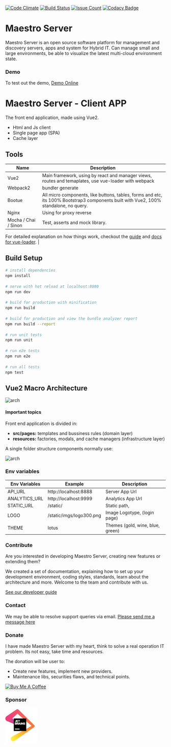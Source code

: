 [![Code Climate](https://codeclimate.com/github/maestro-server/client-app/badges/gpa.svg)](https://codeclimate.com/github/maestro-server/client-app) [![Build Status](https://travis-ci.com/maestro-server/client-app.svg?branch=master)](https://travis-ci.com/maestro-server/client-app) [![Issue Count](https://codeclimate.com/github/maestro-server/client-app/badges/issue_count.svg)](https://codeclimate.com/github/maestro-server/client-app)
[![Codacy Badge](https://app.codacy.com/project/badge/Grade/a3410af7b3fa4e3ab60f5473595fe256)](https://www.codacy.com/gh/maestro-server/client-app/dashboard?utm_source=github.com&amp;utm_medium=referral&amp;utm_content=maestro-server/client-app&amp;utm_campaign=Badge_Grade)

# Maestro Server #

Maestro Server is an open source software platform for management and discovery servers, apps and system for Hybrid IT. Can manage small and large environments, be able to visualize the latest multi-cloud environment state.

### Demo ###
To test out the demo, [Demo Online](http://demo.maestroserver.io "Demo Online")


# Maestro Server - Client APP #

The front end application, made using Vue2.

* Html and Js client
* Single page app (SPA)
* Cache layer

## Tools

| Name                 | Description                                                                                                                           |
|----------------------|---------------------------------------------------------------------------------------------------------------------------------------|
| Vue2                 | Main framework, using by react and manager views, routes and temaplates, use vue-loader with webpack                                  |
| Webpack2             | bundler generate                                                                                                                      |
| Bootue               | All micro components, like buttons, tables, forms and etc, its 100% Bootstrap3 components built with Vue2, 100% standalone, no query. |
| Nginx                | Using for proxy reverse                                                                                                               |
| Mocha / Chai / Sinon | Test, asserts and mock library.

For detailed explanation on how things work, checkout the [guide](http://vuejs-templates.github.io/webpack/) and [docs for vue-loader](http://vuejs.github.io/vue-loader).                                                          |

## Build Setup

``` bash
# install dependencies
npm install

# serve with hot reload at localhost:8080
npm run dev

# build for production with minification
npm run build

# build for production and view the bundle analyzer report
npm run build --report

# run unit tests
npm run unit

# run e2e tests
npm run e2e

# run all tests
npm test
```

## Vue2 Macro Architecture

![arch](http://docs.maestroserver.io/en/latest/_images/client_arch.png)

#### Important topics

Front end application is divided in:

 * **src/pages:** templates and bussiness rules (domain layer)
 * **resources:** factories, modals, and cache managers (infrastructure layer)

A single folder structure components normally use:

![arch](http://docs.maestroserver.io/en/latest/_images/client_component.png)

### Env variables ###

| Env Variables | Example                  | Description                     |
|---------------|--------------------------|---------------------------------|
| API_URL       | http://localhost:8888    | Server App Url                  |
| ANALYTICS_URL | http://localhost:9999    | Analytics App Url               |
| STATIC_URL    | /static/                 | Static path,                    |
| LOGO          | /static/imgs/logo300.png | Image Logotype, (login page)    |
| THEME         | lotus                    | Themes (gold, wine, blue, green)|


### Contribute ###

Are you interested in developing Maestro Server, creating new features or extending them?

We created a set of documentation, explaining how to set up your development environment, coding styles, standards, learn about the architecture and more. Welcome to the team and contribute with us.

[See our developer guide](http://docs.maestroserver.io/en/latest/contrib.html)

### Contact ###

We may be able to resolve support queries via email. [Please send me a message here](https://maestroserver.typeform.com/to/vf6sGR)

### Donate ###

I have made Maestro Server with my heart, think to solve a real operation IT problem. Its not easy, take time and resources.

The donation will be user to:

- Create new features, implement new providers.
- Maintenance libs, securities flaws, and technical points.

<a href="https://www.buymeacoffee.com/9lVypB7WQ" target="_blank"><img src="https://www.buymeacoffee.com/assets/img/custom_images/purple_img.png" alt="Buy Me A Coffee" style="height: 41px !important;width: 174px !important;box-shadow: 0px 3px 2px 0px rgba(190, 190, 190, 0.5) !important;-webkit-box-shadow: 0px 3px 2px 0px rgba(190, 190, 190, 0.5) !important;" ></a>

### Sponsor ###

[<img src="docs/_imgs/jetbrains.png" width="100">](https://www.jetbrains.com/?from=maestroserver)
